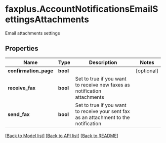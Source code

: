 # faxplus.AccountNotificationsEmailSettingsAttachments
Email attachments settings

## Properties

Name | Type | Description | Notes
------------ | ------------- | ------------- | -------------
**confirmation_page** | **bool** |  | [optional] 
**receive_fax** | **bool** | Set to true if you want to receive new faxes as notification attachments | 
**send_fax** | **bool** | Set to true if you want to receive your sent fax as an attachment to the notification | 

[[Back to Model list]](../README.md#documentation-for-models) [[Back to API list]](../README.md#documentation-for-api-endpoints) [[Back to README]](../README.md)

